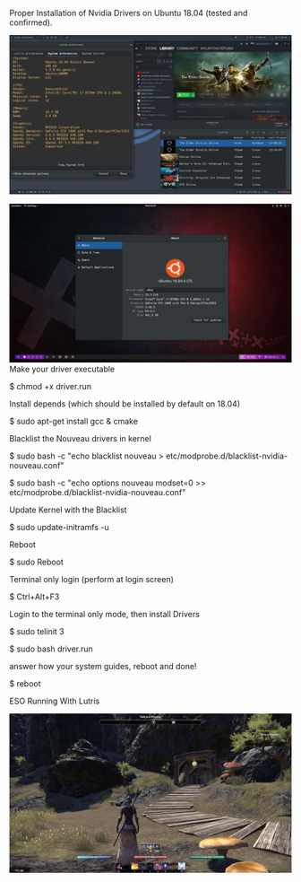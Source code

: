 Proper Installation of Nvidia Drivers on Ubuntu 18.04 (tested and confirmed).

![preview](imgs/whole.png)

![prevuew](imgs/screen.png)
Make your driver executable

$ chmod +x driver.run

Install depends (which should be installed by default on 18.04)

$ sudo apt-get install gcc & cmake

Blacklist the Nouveau drivers in kernel

$ sudo bash -c "echo blacklist nouveau > etc/modprobe.d/blacklist-nvidia-nouveau.conf"

$ sudo bash -c "echo options nouveau modset=0 >> etc/modprobe.d/blacklist-nvidia-nouveau.conf"

Update Kernel with the Blacklist

$ sudo update-initramfs -u

Reboot

$ sudo Reboot

Terminal only login (perform at login screen)

$ Ctrl+Alt+F3

Login to the terminal only mode, then install Drivers

$ sudo telinit 3

$ sudo bash driver.run

answer how your system guides, reboot and done!

$ reboot

ESO Running With Lutris

![preview](imgs/fps.png)



